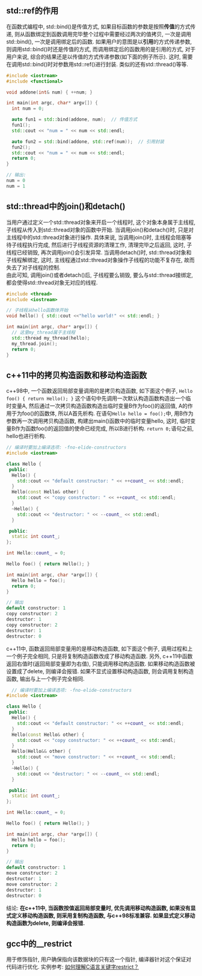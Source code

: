 ## std::ref的作用

在函数式编程中, std::bind()是传值方式, 如果目标函数的参数是按照**传值**的方式传递,
则从函数绑定到函数调用完毕整个过程中需要经过两次的值拷贝, 一次是调用std::bind(),
一次是调用绑定后的函数. 如果用户的意图是以**引用**的方式传递参数,
则调用std::bind()时还是传值的方式, 而调用绑定后的函数用的是引用的方式,
对于用户来说, 综合的结果还是以传值的方式传递参数(如下面的例子所示).
这时, 需要在调用std::bind()时对参数用std::ref()进行封装.
类似的还有std::thread()等等.

 ```c++
 #include <iostream>
 #include <functional>

 void addone(int& num) { ++num; }

 int main(int argc, char* argv[]) {
   int num = 0;

   auto fun1 = std::bind(addone, num);  // 传值方式
   fun1();  
   std::cout << "num = " << num << std::endl;

   auto fun2 = std::bind(addone, std::ref(num));  // 引用封装
   fun2();  
   std::cout << "num = " << num << std::endl;
   return 0;
 }

 // 输出:
 num = 0
 num = 1
 ```

## std::thread中的join()和detach()

当用户通过定义一个std::thread对象来开启一个线程时, 这个对象本身属于主线程,
子线程从传入到std::thread对象的函数中开始. 当调用join()和detach()时,
只是对主线程中的std::thread对象进行操作. 具体来说, 当调用join()时,
主线程会阻塞等待子线程执行完成, 然后进行子线程资源的清理工作, 清理完毕之后返回,
这时, 子线程已经销毁, 再次调用join()会引发异常. 当调用detach()时,
std::thread对象和子线程解绑定, 这时, 主线程通过std::thread对象操作子线程的功能不复存在,
故而失去了对子线程的控制.
<br>由此可知, 调用join()或者detach()后, 子线程要么销毁, 要么与std::thread接绑定,
都会使得std::thread对象无对应的线程.

```c++
#include <thread>
#include <iostream>

// 子线程从hello函数体开始
void hello() { std::cout <<"hello world!" << std::endl; }

int main(int argc, char* argv[]) {
  // 这里my_thread属于主线程
  std::thread my_thread(hello);
  my_thread.join();
  return 0;
}
```

## c++11中的拷贝构造函数和移动构造函数

c++98中, 一个函数返回局部变量调用的是拷贝构造函数, 如下面这个例子,
`Hello foo() { return Hello(); }` 这个语句中先调用一次默认构造函数构造出一个临时变量A,
然后通过一次拷贝构造函数构造出临时变量B作为foo()的返回值, A的作用于为foo()的函数体,
所以A首先析构. 在语句`Hello hello = foo();`中, 用B作为参数再一次调用拷贝构造函数,
构建出main()函数中的临时变量hello, 这时, 临时变量B作为函数foo()的返回值的使命已经完成,
所以B进行析构. `return 0;`语句之前, hello也进行析构.

```c++
// 编译时要加上编译选项: -fno-elide-constructors
#include <iostream>

class Hello {
 public:
  Hello() {
    std::cout << "default constructor: " << ++count_ << std::endl;
  }
  Hello(const Hello& other) {
    std::cout << "copy constructor: " << ++count_ << std::endl;
  }
  ~Hello() {
    std::cout << "destructor: " << --count_ << std::endl;
  }

 public:
  static int count_;
};

int Hello::count_ = 0;

Hello foo() { return Hello(); }

int main(int argc, char *argv[]) {
  Hello hello = foo();
  return 0;
}

// 输出
default constructor: 1
copy constructor: 2
destructor: 1
copy constructor: 2
destructor: 1
destructor: 0
```

c++11中, 函数返回局部变量用的是移动构造函数, 如下面这个例子, 调用过程和上一个例子完全相同,
只是将复制构造函数改成了移动构造函数. 另外, c++11中函数返回右值时(返回局部变量即为右值),
只能调用移动构造函数. 如果移动构造函数被设置成了delete, 则编译会报错.
如果不显式设置移动构造函数, 则会调用复制构造函数, 输出与上一个例子完全相同.

```c++
  // 编译时要加上编译选项: -fno-elide-constructors
#include <iostream>

class Hello {
 public:
  Hello() {
    std::cout << "default constructor: " << ++count_ << std::endl;
  }
  Hello(const Hello& other) {
    std::cout << "copy constructor: " << ++count_ << std::endl;
  }
  Hello(Hello&& other) {
    std::cout << "move constructor: " << ++count_ << std::endl;
  }
  ~Hello() {
    std::cout << "destructor: " << --count_ << std::endl;
  }

 public:
  static int count_;
};

int Hello::count_ = 0;

Hello foo() { return Hello(); }

int main(int argc, char *argv[]) {
  Hello hello = foo();
  return 0;
}

// 输出
default constructor: 1
move constructor: 2
destructor: 1
move constructor: 2
destructor: 1
destructor: 0
```

结论:
**在c++11中, 当函数按值返回局部变量时, 优先调用移动构造函数,
如果没有显式定义移动构造函数, 则采用复制构造函数, 与c++98标准兼容.
如果显式定义移动构造函数为delete, 则编译会报错.**

## gcc中的__restrict

用于修饰指针, 用户确保指向该数据块的只有这一个指针, 编译器针对这个保证对代码进行优化.
实例参考: [如何理解C语言关键字restrict？](https://www.zhihu.com/question/41653775)
